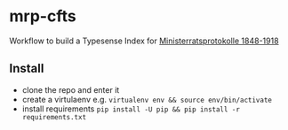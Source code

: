 # mrp-cfts
Workflow to build a Typesense Index for [Ministerratsprotokolle 1848-1918](https://mrp.oeaw.ac.at/)

## Install
* clone the repo and enter it
* create a virtulaenv e.g. `virtualenv env && source env/bin/activate`
* install requirements `pip install -U pip && pip install -r requirements.txt`
